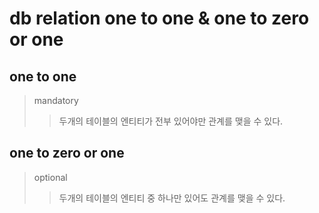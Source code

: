 # db relation one to one & one to zero or one

## one to one

> mandatory
>
> > 두개의 테이블의 엔티티가 전부 있어야만 관계를 맺을 수 있다.

## one to zero or one

> optional
>
> > 두개의 테이블의 엔티티 중 하나만 있어도 관계를 맺을 수 있다.
